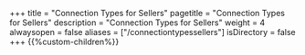 +++
title = "Connection Types for Sellers"
pagetitle = "Connection Types for Sellers"
description = "Connection Types for Sellers"
weight = 4
alwaysopen = false
aliases = ["/connectiontypessellers"]
isDirectory = false
+++
{{%custom-children%}}
